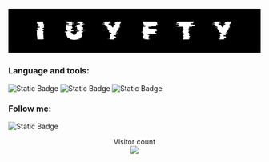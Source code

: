 ![Header](https://github.com/iuyfty/iuyfty/blob/main/assets/image1.png)


### Language and tools:
![Static Badge](https://img.shields.io/badge/-C%2B%2B-090909?style=for-the-badge&logo=C%2B%2B&logoColor=27A0D9&link=https%3A%2F%2Ft.me%2Fmaxoniy1)
![Static Badge](https://img.shields.io/badge/-STL-090909?style=for-the-badge&logo=C%2B%2B&logoColor=27A0D9&link=https%3A%2F%2Ft.me%2Fmaxoniy1)
![Static Badge](https://img.shields.io/badge/-boost-090909?style=for-the-badge&logo=C%2B%2B&logoColor=27A0D9&link=https%3A%2F%2Ft.me%2Fmaxoniy1)


### Follow me:

![Static Badge](https://img.shields.io/badge/-Telegram-090909?style=for-the-badge&logo=telegram&logoColor=27A0D9&link=https%3A%2F%2Ft.me%2Fmaxoniy1)



<p align="center"> 
  Visitor count<br>
  <img src="https://profile-counter.glitch.me/iuyfty/count.svg" />
</p>